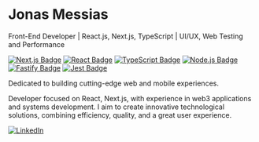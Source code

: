# Jonas Messias  

 Front-End Developer | React.js, Next.js, TypeScript | UI/UX, Web Testing and Performance

[![Next.js Badge](https://img.shields.io/badge/-Next.js-000000?style=flat-square&logo=nextdotjs&logoColor=white)](https://nextjs.org/)
[![React Badge](https://img.shields.io/badge/-React-222222?style=flat-square&logo=react&logoColor=61dafb)](https://react.dev/)
[![TypeScript Badge](https://img.shields.io/badge/-TypeScript-3178c6?style=flat-square&logo=typescript&logoColor=white)](https://www.typescriptlang.org/)
[![Node.js Badge](https://img.shields.io/badge/-Node.js-339933?style=flat-square&logo=nodedotjs&logoColor=white)](https://nodejs.org/)
[![Fastify Badge](https://img.shields.io/badge/-Fastify-000000?style=flat-square&logo=fastify&logoColor=white)](https://fastify.dev/)
[![Jest Badge](https://img.shields.io/badge/-Jest-C21325?style=flat-square&logo=jest&logoColor=white)](https://jestjs.io/)

Dedicated to building cutting-edge web and mobile experiences.

Developer focused on React, Next.js, with experience in web3 applications and systems development. I aim to create innovative technological solutions, combining efficiency, quality, and a great user experience.

[![LinkedIn](https://img.shields.io/badge/-Jonas%20Messias-0A66C2?style=flat-square&logo=linkedin&logoColor=white)](https://www.linkedin.com/in/jonasmessias/)
